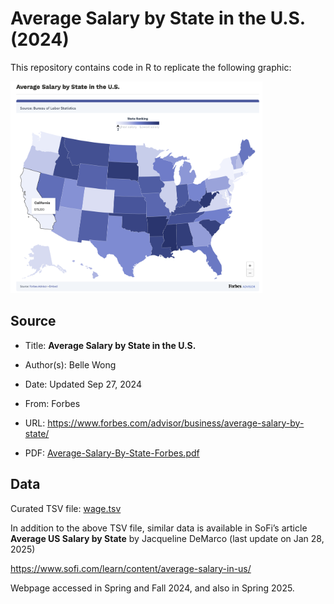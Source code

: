 # Average Salary by State in the U.S. (2024)


This repository contains code in R to replicate the following graphic:

  

<img src="source/average-salary-by-state-in-the-us.png"
style="width:80.0%" alt="Average Salary by State in the U.S. (2024)" />

## Source

- Title: **Average Salary by State in the U.S.**

- Author(s): Belle Wong

- Date: Updated Sep 27, 2024

- From: Forbes

- URL:
  <https://www.forbes.com/advisor/business/average-salary-by-state/>

- PDF:
  [Average-Salary-By-State-Forbes.pdf](source/Average-Salary-By-State-Forbes.pdf)

## Data

Curated TSV file: [wage.tsv](wage.tsv)

  

In addition to the above TSV file, similar data is available in SoFi’s
article **Average US Salary by State** by Jacqueline DeMarco (last
update on Jan 28, 2025)

<https://www.sofi.com/learn/content/average-salary-in-us/>

Webpage accessed in Spring and Fall 2024, and also in Spring 2025.
